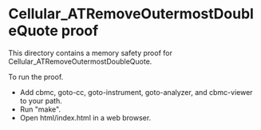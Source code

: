 # Cellular_ATRemoveOutermostDoubleQuote proof

This directory contains a memory safety proof for
Cellular_ATRemoveOutermostDoubleQuote.

To run the proof.

- Add cbmc, goto-cc, goto-instrument, goto-analyzer, and cbmc-viewer to your
  path.
- Run "make".
- Open html/index.html in a web browser.
